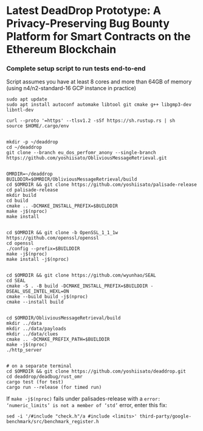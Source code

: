 # Latest DeadDrop Prototype: A Privacy-Preserving Bug Bounty Platform for Smart Contracts on the Ethereum Blockchain

### Complete setup script to run tests end-to-end
Script assumes you have at least 8 cores and more than 64GB of memory (using n4/n2-standard-16 GCP instance in practice)

```
sudo apt update
sudo apt install autoconf automake libtool git cmake g++ libgmp3-dev libntl-dev

curl --proto '=https' --tlsv1.2 -sSf https://sh.rustup.rs | sh
source $HOME/.cargo/env


mkdir -p ~/deaddrop
cd ~/deaddrop
git clone --branch eu_dos_perfomr_anony --single-branch https://github.com/yoshiisato/ObliviousMessageRetrieval.git


OMRDIR=~/deaddrop
BUILDDIR=$OMRDIR/ObliviousMessageRetrieval/build
cd $OMRDIR && git clone https://github.com/yoshiisato/palisade-release
cd palisade-release
mkdir build
cd build
cmake .. -DCMAKE_INSTALL_PREFIX=$BUILDDIR
make -j$(nproc)
make install


cd $OMRDIR && git clone -b OpenSSL_1_1_1w https://github.com/openssl/openssl
cd openssl
./config --prefix=$BUILDDIR
make -j$(nproc)
make install -j$(nproc)


cd $OMRDIR && git clone https://github.com/wyunhao/SEAL
cd SEAL
cmake -S . -B build -DCMAKE_INSTALL_PREFIX=$BUILDDIR -DSEAL_USE_INTEL_HEXL=ON
cmake --build build -j$(nproc)
cmake --install build


cd $OMRDIR/ObliviousMessageRetrieval/build
mkdir ../data
mkdir ../data/payloads
mkdir ../data/clues
cmake .. -DCMAKE_PREFIX_PATH=$BUILDDIR
make -j$(nproc)
./http_server


# on a separate terminal
cd $OMRDIR && git clone https://github.com/yoshiisato/deaddrop.git
cd deaddrop/deadbug/rust_omr
cargo test (for test)
cargo run --release (for timed run)
```

If ```make -j$(nproc)``` fails under palisades-release with a ```error: ‘numeric_limits’ is not a member of ‘std’``` error, enter this fix:

```
sed -i '/#include "check.h"/a #include <limits>' third-party/google-benchmark/src/benchmark_register.h
```